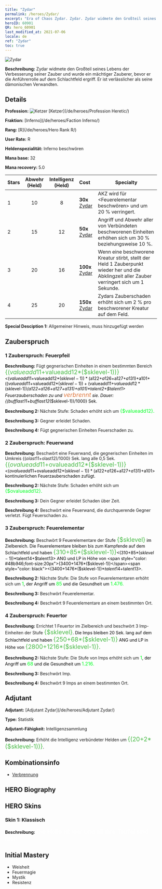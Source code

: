 ```yaml
---
title: "Zydar"
permalink: /heroes/Zydar/
excerpt: "Era of Chaos Zydar. Zydar. Zydar widmete den Großteil seines Lebens der Verbesserung seiner Zauber und wurde ein mächtiger Zauberer, bevor er die Anführerrolle auf dem Schlachtfeld ergriff. Er ist verlässlicher als seine dämonischen Verwandten."
heroID: 60901
QR: hero_60901
last_modified_at: 2021-07-06
locale: de
ref: "Zydar"
toc: true
---
```

  ![Zydar](/images/h/h_Zydar.jpg)

 **Beschreibung:** Zydar widmete den Großteil seines Lebens der Verbesserung seiner Zauber und wurde ein mächtiger Zauberer, bevor er die Anführerrolle auf dem Schlachtfeld ergriff. Er ist verlässlicher als seine dämonischen Verwandten.
## Details
 **Profession:** ![Ketzer](/images/h/h_prof_10.png)  [Ketzer](/de/heroes/Profession Heretic/)

 **Fraktion:** [Inferno](/de/heroes/Faction Inferno/)

 **Rang:** [R](/de/heroes/Hero Rank R/)

 **User Rate:** R

 **Heldenspezialität:** Inferno beschwören

 **Mana base:** 32

 **Mana recovery:** 5.0


  | Stars | Abwehr (Held) | Intelligenz (Held) | Cost |     Specialty     |
  |---------|:---------------:|:---------------:|:--|--------------------|
  |    1    | 10 | 8 | **30x** [Zydar](/ItemsDE/her_385/) | AKZ wird für <Feuerelementar beschwören> und <Feuertor> um 20 % verringert. |
  |    2    | 15 | 12 | **50x** [Zydar](/ItemsDE/her_385/) | Angriff und Abwehr aller von Verbündeten beschworenen Einheiten erhöhen sich um 30 % beziehungsweise 10 %. |
  |    3    | 20 | 16 | **100x** [Zydar](/ItemsDE/her_385/) | Wenn eine beschworene Kreatur stirbt, stellt der Held 1 Zauberpunkt wieder her und die Abklingzeit aller Zauber verringert sich um 1 Sekunde. |
  |    4    | 25 | 20 | **150x** [Zydar](/ItemsDE/her_385/) | Zydars Zauberschaden erhöht sich um 2 % pro beschworener Kreatur auf dem Feld. |

 **Special Desciption 1:** Allgemeiner Hinweis, muss hinzugefügt werden

## Zauberspruch
### 1 Zauberspruch: Feuerpfeil
 **Beschreibung:** Fügt gegnerischen Einheiten in einem bestimmten Bereich <span style="color: #48b946;font-size:20px">{($valueadd11+$valueadd12*($sklevel-1))}</span><span style="color: black"><($valueadd11+$valueadd12*($sklevel-1))*($a122+$a126+$a127+$a131)+$a101+(($valueadd11+$valueadd12*($sklevel-1))+($valueadd11+$valueadd12*($sklevel-1))*($a122+$a126+$a127+$a131)+$a101)*$talent2+$talent1> Feuerzauberschaden zu und <span style="color: #e07c44;font-size:20px">verbrennt</span><span style="color: black"> sie. Dauer: {($bufflast11+$bufflast12*($sklevel-1))/1000} Sek.

 **Beschreibung 2:** Nächste Stufe: Schaden erhöht sich um <span style="color: #00ff22;font-size:16px">{$valueadd12}.</span><span style="color: black">

 **Beschreibung 3:** Gegner erleidet Schaden.

 **Beschreibung 4:** Fügt gegnerischen Einheiten Feuerschaden zu.

### 2 Zauberspruch: Feuerwand
 **Beschreibung:** Beschwört eine Feuerwand, die gegnerischen Einheiten im Umkreis {($olast11+$olast12)/1000} Sek. lang alle 0,5 Sek. <span style="color: #48b946;font-size:20px">{($ovalueadd11+$ovalueadd12*($sklevel-1))}</span><span style="color: black"><($ovalueadd11+$ovalueadd12*($sklevel-1))*($a122+$a126+$a127+$a131)+$a101> kontinuierlichen Feuerzauberschaden zufügt.

 **Beschreibung 2:** Nächste Stufe: Schaden erhöht sich um <span style="color: #00ff22;font-size:16px">{$ovalueadd12}.</span><span style="color: black">

 **Beschreibung 3:** Dein Gegner erleidet Schaden über Zeit.

 **Beschreibung 4:** Beschwört eine Feuerwand, die durchquerende Gegner verletzt. Fügt Feuerschaden zu.

### 3 Zauberspruch: Feuerelementar
 **Beschreibung:** Beschwört 9 Feuerelementare der Stufe <span style="color: #48b946;font-size:20px">{$sklevel}</span><span style="color: black"> im Zielbereich. Die Feuerelementare bleiben bis zum Kampfende auf dem Schlachtfeld und haben <span style="color: #48b946;font-size:20px">{310+85*($sklevel-1)}</span><span style="color: black"><(310+85*($sklevel-1))*$talent14+$talent13> ANG und LP in Höhe von <span style="color: #48b946;font-size:20px">{3400+1476*($sklevel-1)}</span><span style="color: black"><(3400+1476*($sklevel-1))*$talent14+$talent13>.

 **Beschreibung 2:** Nächste Stufe: Die Stufe von Feuerelementaren erhöht sich um <span style="color: #00ff22;font-size:16px">1</span><span style="color: black">, der Angriff um <span style="color: #00ff22;font-size:16px">85</span><span style="color: black"> und die Gesundheit um <span style="color: #00ff22;font-size:16px">1.476.</span><span style="color: black">

 **Beschreibung 3:** Beschwört Feuerelementar.

 **Beschreibung 4:** Beschwört 9 Feuerelementare an einem bestimmten Ort.

### 4 Zauberspruch: Feuertor
 **Beschreibung:** Errichtet 1 Feuertor im Zielbereich und beschwört 3 Imp-Einheiten der Stufe <span style="color: #48b946;font-size:20px">{$sklevel}</span><span style="color: black">. Die Imps bleiben 20 Sek. lang auf dem Schlachtfeld und haben <span style="color: #48b946;font-size:20px">{250+68*($sklevel-1)}</span><span style="color: black"> ANG und LP in Höhe von <span style="color: #48b946;font-size:20px">{2800+1216*($sklevel-1)}.</span><span style="color: black">

 **Beschreibung 2:** Nächste Stufe: Die Stufe von Imps erhöht sich um <span style="color: #00ff22;font-size:16px">1</span><span style="color: black">, der Angriff um <span style="color: #00ff22;font-size:16px">68</span><span style="color: black"> und die Gesundheit um <span style="color: #00ff22;font-size:16px">1.216.</span><span style="color: black">

 **Beschreibung 3:** Beschwört Imp.

 **Beschreibung 4:** Beschwört 9 Imps an einem bestimmten Ort.


## Adjutant

 **Adjutant:**  [Adjutant Zydar](/de/heroes/Adjutant Zydar/) 

 **Type:**  Statistik 

 **Adjutant-Fähigkeit:**  Intelligenzsammlung 

 **Beschreibung:** Erhöht die Intelligenz verbündeter Helden um <span style="color: #48b946;font-size:20px">{(20+2*($sklevel-1))}</span><span style="color: black">.

## Kombinationsinfo

* [Verbrennung](/de/combination/Verbrennung/) 

## HERO Biography

## HERO Skins
### Skin 1: **Klassisch**

 **Beschreibung:** <span style="color: #ffffff;font-size:20px">Die Hölle ist leer und all ihre Teufel sind hier!</span>



## Initial Mastery
   - Weisheit
   - Feuermagie
   - Mystik
   - Resistenz
